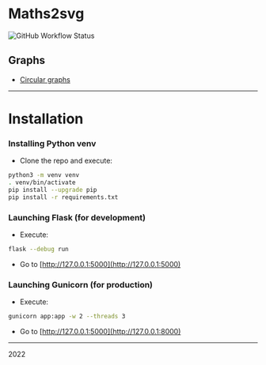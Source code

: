 # Maths2svg

![GitHub Workflow Status](https://img.shields.io/github/workflow/status/Marty42780/Maths2SVG/docker_build?logo=Github)

## Graphs

- [Circular graphs](Maths2SVG/README.md)

-----------------

# Installation

### Installing Python venv

- Clone the repo and execute: 
```bash
python3 -m venv venv
. venv/bin/activate
pip install --upgrade pip
pip install -r requirements.txt
```

### Launching Flask (for development)

- Execute: 
```bash
flask --debug run
```
- Go to [http://127.0.0.1:5000](http://127.0.0.1:5000)

### Launching Gunicorn (for production)

- Execute:
```bash
gunicorn app:app -w 2 --threads 3 
```
- Go to [http://127.0.0.1:5000](http://127.0.0.1:8000)


-----------------

2022
